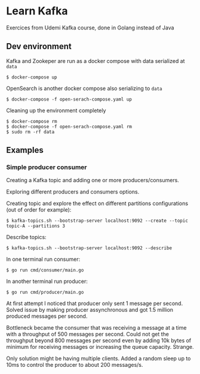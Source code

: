 # Learn Kafka

Exercices from Udemi Kafka course, done in Golang instead of Java

## Dev environment

Kafka and Zookeper are run as a docker compose with data serialized at `data`

```
$ docker-compose up
```

OpenSearch is another docker compose also serializing to `data`

```
$ docker-compose -f open-serach-compose.yaml up
```

Cleaning up the environment completely

```
$ docker-compose rm
$ docker-compose -f open-serach-compose.yaml rm
$ sudo rm -rf data
```

## Examples

### Simple producer consumer
Creating a Kafka topic and adding one or more producers/consumers. 

Exploring different producers and consumers options.

Creating topic and explore the effect on different partitions configurations (out of order for example):
```
$ kafka-topics.sh --bootstrap-server localhost:9092 --create --topic topic-A --partitions 3
```

Describe topics:
```
$ kafka-topics.sh --bootstrap-server localhost:9092 --describe
```

In one terminal run consumer:
```
$ go run cmd/consumer/main.go 
```

In another terminal run producer:
```
$ go run cmd/producer/main.go
```

At first attempt I noticed that producer only sent 1 message per second. 
Solved issue by making producer assynchronous and got 1.5 million produced messages per second. 

Bottleneck became the consumer that was receiving a message at a time with a throughput of 500 messages per second. Could not get the throughput beyond 800 messages per second even by adding 10k bytes of minimum for receiving messages or increasing the queue capacity. Strange.

Only solution might be having multiple clients. Added a random sleep up to 10ms to control the producer to about 200 messages/s.
